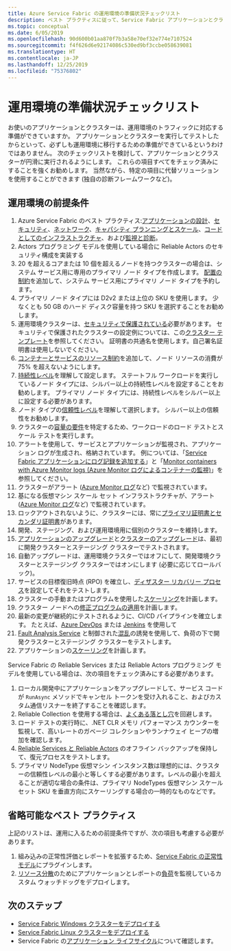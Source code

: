 ```yaml
---
title: Azure Service Fabric の運用環境の準備状況チェックリスト
description: ベスト プラクティスに従って、Service Fabric アプリケーションとクラスターの運用準備をします。
ms.topic: conceptual
ms.date: 6/05/2019
ms.openlocfilehash: 90d600b01aa870f7b3a58e70ef32e774e7107524
ms.sourcegitcommit: f4f626d6e92174086c530ed9bf3ccbe058639081
ms.translationtype: HT
ms.contentlocale: ja-JP
ms.lasthandoff: 12/25/2019
ms.locfileid: "75376802"
---
```

# <a name="production-readiness-checklist"></a>運用環境の準備状況チェックリスト

お使いのアプリケーションとクラスターは、運用環境のトラフィックに対応する準備ができていますか。 アプリケーションとクラスターを実行してテストしたからといって、必ずしも運用環境に移行するための準備ができているというわけではありません。 次のチェックリストを検討して、アプリケーションとクラスターが円滑に実行されるようにします。 これらの項目すべてをチェック済みにすることを強くお勧めします。 当然ながら、特定の項目に代替ソリューションを使用することができます (独自の診断フレームワークなど)。


## <a name="prerequisites-for-production"></a>運用環境の前提条件
1. Azure Service Fabric のベスト プラクティス:[アプリケーションの設計](./service-fabric-best-practices-applications.md)、[セキュリティ](./service-fabric-best-practices-security.md)、[ネットワーク](./service-fabric-best-practices-networking.md)、[キャパシティ プランニングとスケール](./service-fabric-best-practices-capacity-scaling.md)、[コードとしてのインフラストラクチャ](./service-fabric-best-practices-infrastructure-as-code.md)、および[監視と診断](./service-fabric-best-practices-monitoring.md)。 
1. Actors プログラミング モデルを使用している場合に Reliable Actors のセキュリティ構成を実装する
1. 20 を超えるコアまたは 10 個を超えるノードを持つクラスターの場合は、システム サービス用に専用のプライマリ ノード タイプを作成します。 [配置の制約](service-fabric-cluster-resource-manager-advanced-placement-rules-placement-policies.md)を追加して、システム サービス用にプライマリ ノード タイプを予約します。
1. プライマリ ノード タイプには D2v2 または上位の SKU を使用します。 少なくとも 50 GB のハード ディスク容量を持つ SKU を選択することをお勧めします。
1. 運用環境クラスターは、[セキュリティで保護されている](service-fabric-cluster-security.md)必要があります。 セキュリティで保護されたクラスターの設定例については、この[クラスター テンプレート](https://github.com/Azure-Samples/service-fabric-cluster-templates/tree/master/7-VM-Windows-3-NodeTypes-Secure-NSG)を参照してください。 証明書の共通名を使用します。自己署名証明書は使用しないでください。
1. [コンテナーとサービスのリソース制約](service-fabric-resource-governance.md)を追加して、ノード リソースの消費が 75% を超えないようにします。 
1. [持続性レベル](service-fabric-cluster-capacity.md#the-durability-characteristics-of-the-cluster)を理解して設定します。 ステートフル ワークロードを実行しているノード タイプには、シルバー以上の持続性レベルを設定することをお勧めします。 プライマリ ノード タイプには、持続性レベルをシルバー以上に設定する必要があります。
1. ノード タイプの[信頼性レベル](service-fabric-cluster-capacity.md#the-reliability-characteristics-of-the-cluster)を理解して選択します。 シルバー以上の信頼性をお勧めします。
1. クラスターの[容量の要件](service-fabric-cluster-capacity.md)を特定するため、ワークロードのロード テストとスケール テストを実行します。 
1. アラートを使用して、サービスとアプリケーションが監視され、アプリケーション ログが生成され、格納されています。 例については、「[Service Fabric アプリケーションにログ記録を追加する](service-fabric-how-to-diagnostics-log.md)」と「[Monitor containers with Azure Monitor logs (Azure Monitor ログによるコンテナーの監視)](service-fabric-diagnostics-oms-containers.md)」を参照してください。
1. クラスターがアラート ([Azure Monitor ログ](service-fabric-diagnostics-event-analysis-oms.md)など) で監視されています。 
1. 基になる仮想マシン スケール セット インフラストラクチャが、アラート ([Azure Monitor ログ](service-fabric-diagnostics-oms-agent.md)など) で監視されています。
1. ロックアウトされないように、クラスターには、常に[プライマリ証明書とセカンダリ証明書](service-fabric-cluster-security-update-certs-azure.md)があります。
1. 開発、ステージング、および運用環境用に個別のクラスターを維持します。 
1. [アプリケーションのアップグレード](service-fabric-application-upgrade.md)と[クラスターのアップグレード](service-fabric-tutorial-upgrade-cluster.md)は、最初に開発クラスターとステージング クラスターでテストされます。 
1. 自動アップグレードは、運用環境クラスターではオフにして、開発環境クラスターとステージング クラスターではオンにします (必要に応じてロールバック)。 
1. サービスの目標復旧時点 (RPO) を確立し、[ディザスター リカバリー プロセス](service-fabric-disaster-recovery.md)を設定してそれをテストします。
1. クラスターの手動またはプログラムを使用した[スケーリング](service-fabric-cluster-scaling.md)を計画します。
1. クラスター ノードへの[修正プログラムの適用](service-fabric-patch-orchestration-application.md)を計画します。 
1. 最新の変更が継続的にテストされるように、CI/CD パイプラインを確立します。 たとえば、[Azure DevOps](service-fabric-tutorial-deploy-app-with-cicd-vsts.md) または [Jenkins](service-fabric-cicd-your-linux-applications-with-jenkins.md) を使用して
1. [Fault Analysis Service](service-fabric-testability-overview.md) と制御された[混乱](service-fabric-controlled-chaos.md)の誘発を使用して、負荷の下で開発クラスターとステージング クラスターをテストします。 
1. アプリケーションの[スケーリング](service-fabric-concepts-scalability.md)を計画します。 


Service Fabric の Reliable Services または Reliable Actors プログラミング モデルを使用している場合は、次の項目をチェック済みにする必要があります。
1. ローカル開発中にアプリケーションをアップグレードして、サービス コードが `RunAsync` メソッドでキャンセル トークンを受け入れること、およびカスタム通信リスナーを終了することを確認します。
1. Reliable Collection を使用する場合は、[よくある落とし穴](service-fabric-work-with-reliable-collections.md)を回避します。
1. ロード テストの実行時に、.NET CLR メモリ パフォーマンス カウンターを監視して、高いレートのガベージ コレクションやランナウェイ ヒープの増加を確認します。
1. [Reliable Services と Reliable Actors](service-fabric-reliable-services-backup-restore.md) のオフライン バックアップを保持して、復元プロセスをテストします。
1. プライマリ NodeType 仮想マシン インスタンス数は理想的には、クラスターの信頼性レベルの最小と等しくする必要があります。レベルの最小を超えることが適切な場合の条件は、プライマリ NodeTypes 仮想マシン スケール セット SKU を垂直方向にスケーリングする場合の一時的なものなどです。

## <a name="optional-best-practices"></a>省略可能なベスト プラクティス

上記のリストは、運用に入るための前提条件ですが、次の項目も考慮する必要があります。
1. 組み込みの正常性評価とレポートを拡張するため、[Service Fabric の正常性モデル](service-fabric-health-introduction.md)にプラグインします。
1. [リソース分散](service-fabric-cluster-resource-manager-balancing.md)のためにアプリケーションとレポートの[負荷](service-fabric-cluster-resource-manager-metrics.md)を監視しているカスタム ウォッチドッグをデプロイします。 


## <a name="next-steps"></a>次のステップ
* [Service Fabric Windows クラスターをデプロイする](service-fabric-tutorial-create-vnet-and-windows-cluster.md)
* [Service Fabric Linux クラスターをデプロイする](service-fabric-tutorial-create-vnet-and-linux-cluster.md)
* Service Fabric の[アプリケーション ライフサイクル](service-fabric-application-lifecycle.md)について確認します。
